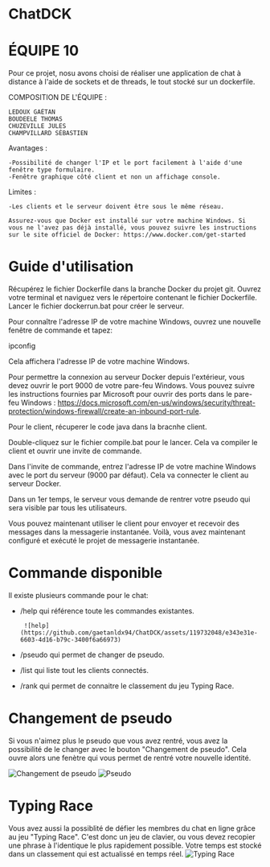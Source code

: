 # ChatDCK

# ÉQUIPE 10

Pour ce projet, nosu avons choisi de réaliser une application de chat à distance à l'aide de sockets et de threads, le tout stocké sur un dockerfile.

COMPOSITION DE L'ÉQUIPE :

    LEDOUX GAÉTAN
    BOUDEELE THOMAS
    CHUZEVILLE JULES
    CHAMPVILLARD SÉBASTIEN
    
    
  Avantages :
  
    -Possibilité de changer l'IP et le port facilement à l'aide d'une fenêtre type formulaire.
    -Fenêtre graphique côté client et non un affichage console.

  Limites :
  
    -Les clients et le serveur doivent être sous le même réseau.
    
    Assurez-vous que Docker est installé sur votre machine Windows. Si vous ne l'avez pas déjà installé, vous pouvez suivre les instructions sur le site officiel de Docker: https://www.docker.com/get-started

# Guide d'utilisation

Récupérez le fichier Dockerfile dans la branche Docker du projet git.
Ouvrez votre terminal et naviguez vers le répertoire contenant le fichier Dockerfile.
Lancer le fichier dockerrun.bat pour créer le serveur.

Pour connaître l'adresse IP de votre machine Windows, ouvrez une nouvelle fenêtre de commande et tapez:

ipconfig

Cela affichera l'adresse IP de votre machine Windows.

Pour permettre la connexion au serveur Docker depuis l'extérieur, vous devez ouvrir le port 9000 de votre pare-feu Windows. Vous pouvez suivre les instructions fournies par Microsoft pour ouvrir des ports dans le pare-feu Windows : https://docs.microsoft.com/en-us/windows/security/threat-protection/windows-firewall/create-an-inbound-port-rule.

Pour le client, récuperer le code java dans la bracnhe client.

Double-cliquez sur le fichier compile.bat pour le lancer. Cela va compiler le client et ouvrir une invite de commande.

Dans l'invite de commande, entrez l'adresse IP de votre machine Windows avec le port du serveur (9000 par défaut).
Cela va connecter le client au serveur Docker.

Dans un 1er temps, le serveur vous demande de rentrer votre pseudo qui sera visible par tous les utilisateurs.

Vous pouvez maintenant utiliser le client pour envoyer et recevoir des messages dans la messagerie instantanée.
Voilà, vous avez maintenant configuré et exécuté le projet de messagerie instantanée.


# Commande disponible 

Il existe plusieurs commande pour le chat:
- /help qui référence toute les commandes existantes. 

       ![help](https://github.com/gaetanldx94/ChatDCK/assets/119732048/e343e31e-6603-4d16-b79c-3400f6a66973)

- /pseudo qui permet de changer de pseudo.


- /list qui liste tout les clients connectés.
- /rank qui permet de connaitre le classement du jeu Typing Race.

# Changement de pseudo 

Si vous n'aimez plus le pseudo que vous avez rentré, vous avez la possibilité de le changer avec le bouton "Changement de pseudo". Cela ouvre alors une fenètre qui vous permet de rentré votre nouvelle identité.

![Changement de pseudo](https://github.com/gaetanldx94/ChatDCK/assets/119732048/6e1a5d10-a19b-48b7-8a22-2775600c3f1d)
![Pseudo](https://github.com/gaetanldx94/ChatDCK/assets/119732048/c20df7fe-623f-4075-920a-59a32d47bcce)



# Typing Race

Vous avez aussi la possiblité de défier les membres du chat en ligne grâce au jeu "Typing Race". C'est donc un jeu de clavier, ou vous devez recopier une phrase à l'identique le plus rapidement possible. Votre temps est stocké dans un classement qui est actualissé en temps réel.
![Typing Race](https://github.com/gaetanldx94/ChatDCK/assets/119732048/4c77c6a3-b76b-4767-9e63-bb372b8c036f)


